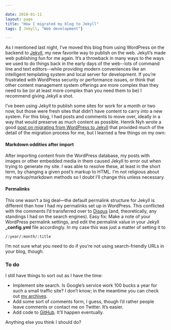 ```yaml
---

date: 2010-01-11
layout: page
title: "How I migrated my blog to Jekyll"
tags: [ Jekyll, "Web development"]

---
```


As I mentioned last night, I’ve moved this blog from using WordPress on
the backend to [Jekyll](http://github.com/mojombo/jekyll/), my new
favorite way to publish on the web. Jekyll’s made web publishing fun for
me again. It’s a throwback in many ways to the ways we used to do things
back in the early days of the web--lots of command line and text
editors--while providing modern conveniences like an intelligent
templating system and local server for development. If you’re frustrated
with WordPress security or performance issues, or think that other
content management system offerings are more complex than they need to
be (or at least more complex than you need them to be) I recommend
giving Jekyll a shot.

I’ve been using Jekyll to publish some sites for work for a month or two
now, but those were fresh sites that didn’t have content to carry into a
new system. For this blog, I had posts and comments to move over,
ideally in a way that would preserve as much content as possible. Henrik
Nyh wrote a good [post on migrating from WordPress to
Jekyll](http://henrik.nyh.se/2009/04/jekyll) that provided much of the
detail of the migration process for me, but I learned a few things on my
own:

#### Markdown oddities after import

After importing content from the WordPress database, my posts with
images or other embedded media in them caused Jekyll to error out when
trying to generate my site. I was able to resolve these, at least in the
short term, by changing a given post’s markup to HTML. I’m not religious
about my markup/markdown methods so I doubt I’ll change this unless
necessary.

#### Permalinks

This one wasn’t a big deal—the default permalink structure for Jekyll is
different than how I had my permalinks set up in WordPress. This
conflicted with the comments I’d transferred over to
[Disqus](http://disqus.com/) (and, theoretically, any standings I had on
the search engines). Easy fix: Make a note of your WordPress permalink
settings, and edit the permalink value in your Jekyll **\_config.yml**
file accordingly. In my case this was just a matter of setting it to

    /:year/:month/:title

I’m not sure what you need to do if you’re not using search-friendly
URLs in your blog, though.

### To do

I still have things to sort out as I have the time:

-   Implement site search. Is Google’s service work 100 bucks a year for
    such a small traffic site? I don’t know; in the meantime you can
    check out [my archives](/archives.html).
-   Add some sort of comments form, I guess, though I’d rather people
    leave comments or contact me on Twitter. It’s easier.
-   Add code to [GitHub](http://github.com/). It’ll happen eventually.

Anything else you think I should do?
